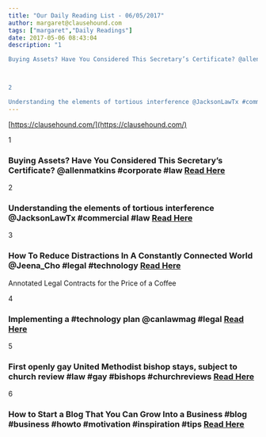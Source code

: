 ```yaml
---
title: "Our Daily Reading List - 06/05/2017"
author: margaret@clausehound.com
tags: ["margaret","Daily Readings"]
date: 2017-05-06 08:43:04
description: "1

Buying Assets? Have You Considered This Secretary’s Certificate? @allenmatkins #corporate #law Read Here



2

Understanding the elements of tortious interference @JacksonLawTx #commercial #law Re..."
---
```


[https://clausehound.com/](https://clausehound.com/)

1

### Buying Assets? Have You Considered This Secretary’s Certificate? @allenmatkins #corporate #law [Read Here](https://goo.gl/lnUMDC)

2

### Understanding the elements of tortious interference @JacksonLawTx #commercial #law [Read Here](https://goo.gl/reklsR)

3

### How To Reduce Distractions In A Constantly Connected World @Jeena_Cho #legal #technology  [Read Here](https://goo.gl/qyWhKB)

Annotated Legal Contracts
for the Price of a Coffee

4

### Implementing a #technology plan @canlawmag #legal  [Read Here](https://goo.gl/Rys4PS)

5

### First openly gay United Methodist bishop stays, subject to church review #law #gay #bishops #churchreviews [Read Here](https://www.theguardian.com/world/2017/apr/29/karen-oliveto-gay-lesbian-methodist-bishop)

6

### How to Start a Blog That You Can Grow Into a Business #blog #business #howto #motivation #inspiration #tips [Read Here](https://www.shopify.ca/blog/how-to-start-a-blog)